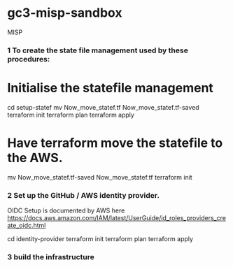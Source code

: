 # gc3-misp-sandbox
MISP 

### 1 To create the state file management used by these procedures:

# Initialise the statefile management
cd setup-statef
mv Now_move_statef.tf Now_move_statef.tf-saved
terraform init
terraform plan
terraform apply

# Have terraform move the statefile to the AWS.
mv Now_move_statef.tf-saved Now_move_statef.tf
terraform init

### 2 Set up the GitHub / AWS identity provider.

OIDC Setup is documented by AWS here
https://docs.aws.amazon.com/IAM/latest/UserGuide/id_roles_providers_create_oidc.html

cd identity-provider
terraform init
terraform plan
terraform apply

### 3 build the infrastructure




